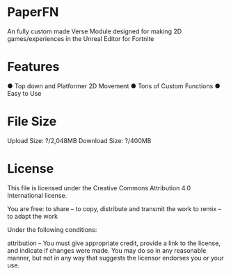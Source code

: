 # PaperFN
An fully custom made Verse Module designed for making 2D games/experiences in the Unreal Editor for Fortnite
# Features
●	 Top down and Platformer 2D Movement
●	 Tons of Custom Functions
●	 Easy to Use 
# File Size
Upload Size: ?/2,048MB
Download Size: ?/400MB
# License
This file is licensed under the Creative Commons Attribution 4.0 International license.

You are free:
to share – to copy, distribute and transmit the work
to remix – to adapt the work

Under the following conditions:

attribution – You must give appropriate credit, provide a link to the license, and indicate if changes were made. You may do so in any reasonable manner, but not in any way that suggests the licensor endorses you or your use.
